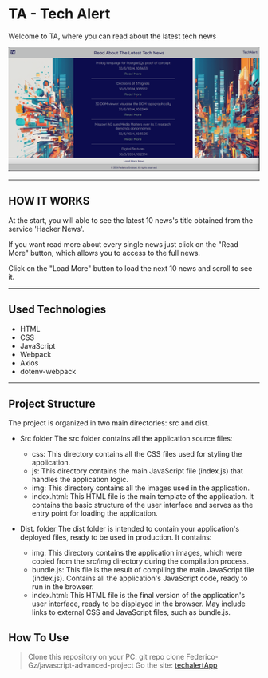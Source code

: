 # TA - Tech Alert

Welcome to TA, where you can read about the latest tech news

![schermata di gioco](src/img/app-screen.png)

---

## HOW IT WORKS

At the start, you will able to see the latest 10 news's title obtained from the service 'Hacker News'.

If you want read more about every single news just click on the "Read More" button, which allows you to access to the full news.

Click on the "Load More" button to load the next 10 news and scroll to see it.

---

## Used Technologies

- HTML
- CSS
- JavaScript
- Webpack
- Axios
- dotenv-webpack

---

## Project Structure

The project is organized in two main directories: src and dist.

- Src folder
    The src folder contains all the application source files:

    - css: This directory contains all the CSS files used for styling the application.
    - js: This directory contains the main JavaScript file (index.js) that handles the application logic.
    - img: This directory contains all the images used in the application.
    - index.html: This HTML file is the main template of the application. It contains the   basic structure of the user interface and serves as the entry point for loading the application.

- Dist. folder
    The dist folder is intended to contain your application's deployed files, ready to be used in production. It contains:

    - img: This directory contains the application images, which were copied from the src/img directory during the compilation process.
    - bundle.js: This file is the result of compiling the main JavaScript file (index.js). Contains all the application's JavaScript code, ready to run in the browser.
    - index.html: This HTML file is the final version of the application's user interface, ready to be displayed in the browser. May include links to external CSS and JavaScript files, such as bundle.js.

## How To Use

> Clone this repository on your PC:
  git repo clone Federico-Gz/javascript-advanced-project
> Go the site: [techalertApp](https://techalert.netlify.app)
  
